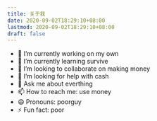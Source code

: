 ```yaml
---
title: 关于我
date: 2020-09-02T18:29:10+08:00
lastmod: 2020-09-02T18:29:10+08:00
draft: false
---
```


- 🔭 I’m currently working on my own
- 🌱 I’m currently learning survive
- 👯 I’m looking to collaborate on making money
- 🤔 I’m looking for help with cash
- 💬 Ask me about everthing
- 📫 How to reach me: use money
- 😄 Pronouns: poorguy
- ⚡ Fun fact: poor